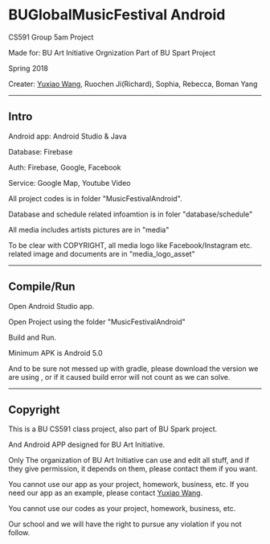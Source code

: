 # BUGlobalMusicFestival Android

CS591 Group 5am Project

Made for: BU Art Initiative Orgnization
Part of BU Spart Project


Spring 2018

Creater: [Yuxiao Wang](https://github.com/o1xhack), Ruochen Ji(Richard), Sophia, Rebecca, Boman Yang


----


## Intro

Android app: Android Studio & Java

Database: Firebase

Auth: Firebase, Google, Facebook

Service: Google Map, Youtube Video



All project codes is in folder "MusicFestivalAndroid".

Database and schedule related infoamtion is in foler "database/schedule"

All media includes artists pictures are in "media"

To be clear with COPYRIGHT, all media logo like Facebook/Instagram etc. related image and documents are in "media_logo_asset"


----


## Compile/Run


Open Android Studio app.

Open Project using the folder "MusicFestivalAndroid"

Build and Run.

Minimum APK is Android 5.0

And to be sure not messed up with gradle, please download the version we are using , or if it caused build error will not count as we can solve.


----


## Copyright


This is a BU CS591 class project, also part of BU Spark project.

And Android APP designed for BU Art Initiative.

Only The organization of BU Art Initiative can use and edit all stuff, and if they give permission, it depends on them, please contact them if you want.

You cannot use our app as your project, homework, business, etc. If you need our app as an example, please contact [Yuxiao Wang](https://github.com/o1xhack).

You cannot use our codes as your project, homework, business, etc.

Our school and we will have the right to pursue any violation if you not follow.



